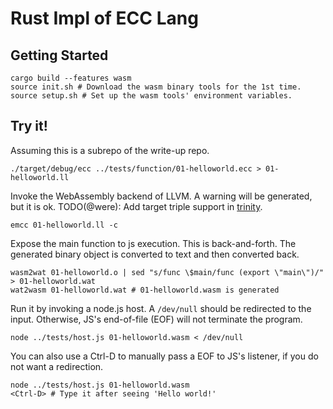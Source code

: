 # Rust Impl of ECC Lang

## Getting Started

````
cargo build --features wasm
source init.sh # Download the wasm binary tools for the 1st time.
source setup.sh # Set up the wasm tools' environment variables.
````

## Try it!

Assuming this is a subrepo of the write-up repo.
````
./target/debug/ecc ../tests/function/01-helloworld.ecc > 01-helloworld.ll
````

Invoke the WebAssembly backend of LLVM. A warning will be generated, but it is ok.
TODO(@were): Add target triple support in [trinity](https://github.com/were/trinity).
````
emcc 01-helloworld.ll -c
````

Expose the main function to js execution. This is back-and-forth.
The generated binary object is converted to text and then converted back.
````
wasm2wat 01-helloworld.o | sed "s/func \$main/func (export \"main\")/" > 01-helloworld.wat
wat2wasm 01-helloworld.wat # 01-helloworld.wasm is generated
````


Run it by invoking a node.js host. A `/dev/null` should be redirected to the input.
Otherwise, JS's end-of-file (EOF) will not terminate the program.
````
node ../tests/host.js 01-helloworld.wasm < /dev/null
````

You can also use a Ctrl-D to manually pass a EOF to JS's listener, if you do not want a redirection.
````
node ../tests/host.js 01-helloworld.wasm
<Ctrl-D> # Type it after seeing 'Hello world!'
````
